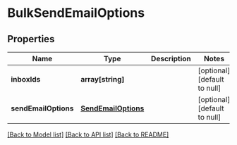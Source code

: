 # BulkSendEmailOptions

## Properties
Name | Type | Description | Notes
------------ | ------------- | ------------- | -------------
**inboxIds** | **array[string]** |  | [optional] [default to null]
**sendEmailOptions** | [**SendEmailOptions**](SendEmailOptions.md) |  | [optional] [default to null]

[[Back to Model list]](../README.md#documentation-for-models) [[Back to API list]](../README.md#documentation-for-api-endpoints) [[Back to README]](../README.md)


